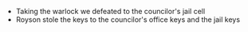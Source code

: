 - Taking the warlock we defeated to the councilor's jail cell
- Royson stole the keys to the councilor's office keys and the jail keys